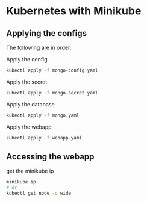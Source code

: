 # Kubernetes with Minikube

## Applying the configs

The following are in order.

Apply the config

```bash
kubectl apply -f mongo-config.yaml
```

Apply the secret

```bash
kubectl apply -f mongo-secret.yaml
```

Apply the database

```bash
kubectl apply -f mongo.yaml
```

Apply the webapp

```bash
kubectl apply -f webapp.yaml
```

## Accessing the webapp

get the minikube ip

```bash
minikube ip
# or
kubectl get node -o wide
```
